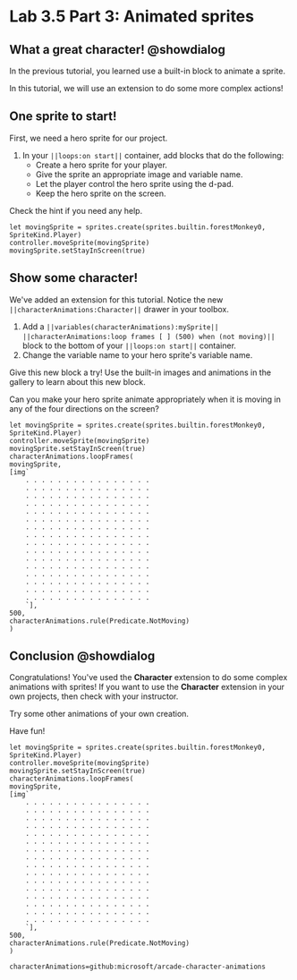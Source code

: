 # Lab 3.5 Part 3: Animated sprites

## What a great character! @showdialog

In the previous tutorial, you learned use a built-in block to animate a sprite.

In this tutorial, we will use an extension to do some more complex actions!

## One sprite to start!

First, we need a hero sprite for our project.

1.    In your ``||loops:on start||`` container, add blocks that
do the following:
      -    Create a hero sprite for your player.
      -    Give the sprite an appropriate image and variable name.
      -    Let the player control the hero sprite using the d-pad.
      -    Keep the hero sprite on the screen.

Check the hint if you need any help.

```blocks
let movingSprite = sprites.create(sprites.builtin.forestMonkey0, SpriteKind.Player)
controller.moveSprite(movingSprite)
movingSprite.setStayInScreen(true)
```

## Show some character!

We've added an extension for this tutorial. Notice the new
``||characterAnimations:Character||`` drawer in your toolbox.

1.   Add a ``||variables(characterAnimations):mySprite||``
``||characterAnimations:loop frames [ ] (500) when (not moving)||``
block to the bottom of your ``||loops:on start||`` container.
1.   Change the variable name to your hero sprite's variable name.

Give this new block a try! Use the built-in images and animations in the
gallery to learn about this new block.

Can you make your hero sprite animate appropriately when it is moving
in any of the four directions on the screen?

```blocks
let movingSprite = sprites.create(sprites.builtin.forestMonkey0, SpriteKind.Player)
controller.moveSprite(movingSprite)
movingSprite.setStayInScreen(true)
characterAnimations.loopFrames(
movingSprite,
[img`
    . . . . . . . . . . . . . . . . 
    . . . . . . . . . . . . . . . . 
    . . . . . . . . . . . . . . . . 
    . . . . . . . . . . . . . . . . 
    . . . . . . . . . . . . . . . . 
    . . . . . . . . . . . . . . . . 
    . . . . . . . . . . . . . . . . 
    . . . . . . . . . . . . . . . . 
    . . . . . . . . . . . . . . . . 
    . . . . . . . . . . . . . . . . 
    . . . . . . . . . . . . . . . . 
    . . . . . . . . . . . . . . . . 
    . . . . . . . . . . . . . . . . 
    . . . . . . . . . . . . . . . . 
    . . . . . . . . . . . . . . . . 
    . . . . . . . . . . . . . . . . 
    `],
500,
characterAnimations.rule(Predicate.NotMoving)
)
```

## Conclusion @showdialog

Congratulations! You've used the **Character** extension to do some complex
animations with sprites! If you want to use the **Character** extension in
your own projects, then check with your instructor.

Try some other animations of your own creation.

Have fun!

```ghost
let movingSprite = sprites.create(sprites.builtin.forestMonkey0, SpriteKind.Player)
controller.moveSprite(movingSprite)
movingSprite.setStayInScreen(true)
characterAnimations.loopFrames(
movingSprite,
[img`
    . . . . . . . . . . . . . . . . 
    . . . . . . . . . . . . . . . . 
    . . . . . . . . . . . . . . . . 
    . . . . . . . . . . . . . . . . 
    . . . . . . . . . . . . . . . . 
    . . . . . . . . . . . . . . . . 
    . . . . . . . . . . . . . . . . 
    . . . . . . . . . . . . . . . . 
    . . . . . . . . . . . . . . . . 
    . . . . . . . . . . . . . . . . 
    . . . . . . . . . . . . . . . . 
    . . . . . . . . . . . . . . . . 
    . . . . . . . . . . . . . . . . 
    . . . . . . . . . . . . . . . . 
    . . . . . . . . . . . . . . . . 
    . . . . . . . . . . . . . . . . 
    `],
500,
characterAnimations.rule(Predicate.NotMoving)
)
```

```package
characterAnimations=github:microsoft/arcade-character-animations
```